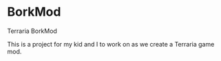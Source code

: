 # BorkMod
Terraria BorkMod

This is a project for my kid and I to work on as we create a Terraria game mod.

